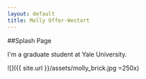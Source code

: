 ```yaml
---
layout: default
title: Molly Offer-Westort
---
```

##Splash Page  

I'm a graduate student at Yale University.

![]({{ site.url }}/assets/molly_brick.jpg =250x)

